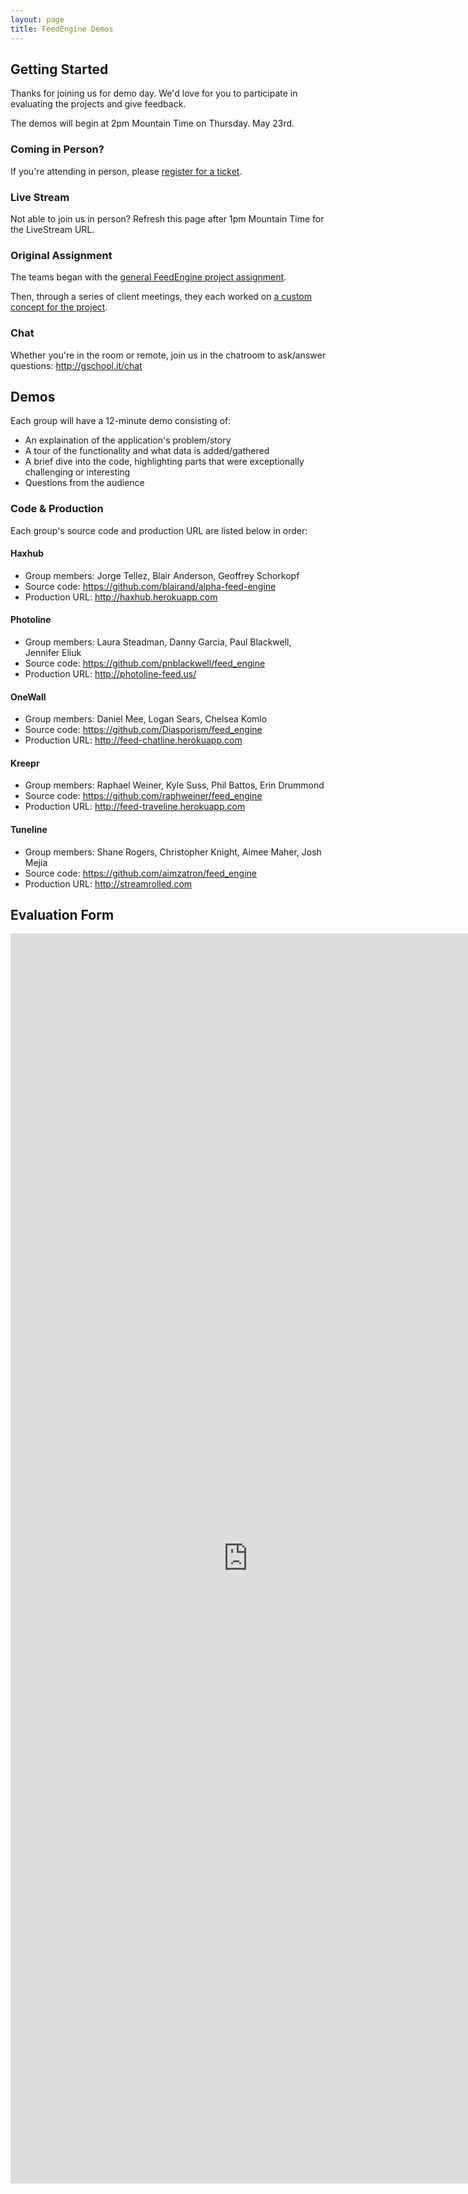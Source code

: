 ```yaml
---
layout: page
title: FeedEngine Demos
---
```


## Getting Started

Thanks for joining us for demo day. We'd love for you to participate in evaluating the projects and give feedback.

The demos will begin at 2pm Mountain Time on Thursday. May 23rd.

### Coming in Person?

If you're attending in person, please [register for a ticket](https://tito.io/jumpstart-lab/gschool-demo-feedengine-project).

### Live Stream

Not able to join us in person? Refresh this page after 1pm Mountain Time for the LiveStream URL.

### Original Assignment

The teams began with the [general FeedEngine project assignment](http://tutorials.jumpstartlab.com/projects/feed_engine.html).

Then, through a series of client meetings, they each worked on [a custom concept for the project](http://tutorials.jumpstartlab.com/projects/feed_engine_concepts.html).

### Chat

Whether you're in the room or remote, join us in the chatroom to ask/answer questions: http://gschool.it/chat

## Demos

Each group will have a 12-minute demo consisting of:

* An explaination of the application's problem/story
* A tour of the functionality and what data is added/gathered
* A brief dive into the code, highlighting parts that were exceptionally challenging or interesting
* Questions from the audience

### Code & Production

Each group's source code and production URL are listed below in order:

#### Haxhub

* Group members: Jorge Tellez, Blair Anderson, Geoffrey Schorkopf
* Source code: https://github.com/blairand/alpha-feed-engine
* Production URL: http://haxhub.herokuapp.com

#### Photoline

* Group members: Laura Steadman, Danny Garcia, Paul Blackwell, Jennifer Eliuk
* Source code: https://github.com/pnblackwell/feed_engine
* Production URL: http://photoline-feed.us/

#### OneWall

* Group members: Daniel Mee, Logan Sears, Chelsea Komlo
* Source code: https://github.com/Diasporism/feed_engine
* Production URL: http://feed-chatline.herokuapp.com

#### Kreepr

* Group members: Raphael Weiner, Kyle Suss, Phil Battos, Erin Drummond
* Source code: https://github.com/raphweiner/feed_engine
* Production URL: http://feed-traveline.herokuapp.com

#### Tuneline

* Group members: Shane Rogers, Christopher Knight, Aimee Maher, Josh Mejia
* Source code: https://github.com/aimzatron/feed_engine
* Production URL: http://streamrolled.com

## Evaluation Form

<iframe src="https://docs.google.com/forms/d/1CeC8cn3o30BLTxhI5it6RW-nn7iJb9wvDDGDY5Xo3UU/viewform?embedded=true" width="760" height="2000" frameborder="0" marginheight="0" marginwidth="0">Loading...</iframe>
